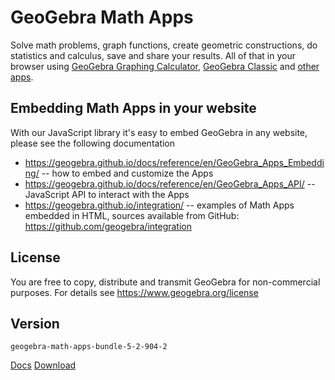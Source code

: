 # GeoGebra Math Apps

Solve math problems, graph functions, create geometric constructions, do statistics and calculus, save and share your results. All of that in your browser using [GeoGebra Graphing Calculator](http://www.geogebra.org/graphing), [GeoGebra Classic](http://www.geogebra.org/classic) and [other apps](https://www.geogebra.org/download).

## Embedding Math Apps in your website

With our JavaScript library it's easy to embed GeoGebra in any website, please see the following documentation

- https://geogebra.github.io/docs/reference/en/GeoGebra_Apps_Embedding/ -- how to embed and customize the Apps
- https://geogebra.github.io/docs/reference/en/GeoGebra_Apps_API/ -- JavaScript API to interact with the Apps
- https://geogebra.github.io/integration/ -- examples of Math Apps embedded in HTML, sources available from GitHub: https://github.com/geogebra/integration

## License

You are free to copy, distribute and transmit GeoGebra for non-commercial purposes. For details see https://www.geogebra.org/license

## Version

`geogebra-math-apps-bundle-5-2-904-2`

[Docs](https://geogebra.github.io/docs/reference/en/GeoGebra_Apps_Embedding/#_offline_and_self_hosted_solution) [Download](https://download.geogebra.org/package/geogebra-math-apps-bundle)
